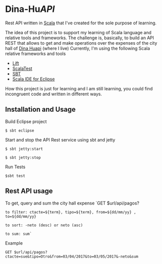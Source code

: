 # Dina-Hu*API*

Rest API written in [Scala](https://www.scala-lang.org/) that I've created for the sole purpose of learning.

The idea of this project is to support my learning of Scala language and relative tools and frameworks.
The challenge is, basically, to build an API REST that allows to get and make operations over the expenses of the city hall of [Dina Huapi](https://en.wikipedia.org/wiki/Dina_Huapi) (where I live)
Currently, I'm using the following Scala relative frameworks and tools

- [Lift](https://liftweb.net/)
- [ScalaTest](http://www.scalatest.org/)
- [SBT](http://www.scala-sbt.org/)
- [Scala IDE for Eclipse](http://scala-ide.org/)
    
How this project is just for learning and I am still learning, you could find incongruent code and written in different ways.

## Installation and Usage

Build Eclipse project

`$ sbt eclipse`

Start and stop the API Rest service using sbt and jetty

`$ sbt jetty:start`

`$ sbt jetty:stop` 

Run Tests

`$sbt test`

## Rest API usage

To get, query and sum the city hall expense
`GET $url/api/pagos?
 
    to filter: ctacte=${term}, tipo=${term}, from=${dd/mm/yy} , to=${dd/mm/yy}
    
    to sort: -neto (desc) or neto (asc)
    
    to sum: sum`
    
Example

`GET $url/api/pagos?ctacte=sue&tipo=Otro&from=03/04/2017&to=03/05/2017&-neto&sum`

